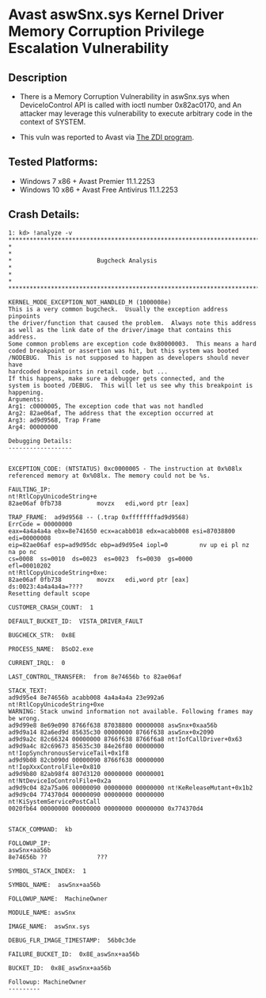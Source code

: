 # Avast aswSnx.sys Kernel Driver Memory Corruption Privilege Escalation Vulnerability

## Description

- There is a Memory Corruption Vulnerability in aswSnx.sys when DeviceIoControl API is called with ioctl number 0x82ac0170, and An attacker may leverage this vulnerability to execute arbitrary code in the context of SYSTEM.

- This vuln was reported to Avast via [The ZDI program](http://www.zerodayinitiative.com/advisories/ZDI-16-681/).


## Tested Platforms: 

- Windows 7 x86 + Avast Premier 11.1.2253
- Windows 10 x86 + Avast Free Antivirus 11.1.2253

## Crash Details:

```
1: kd> !analyze -v
*******************************************************************************
*                                                                             *
*                        Bugcheck Analysis                                    *
*                                                                             *
*******************************************************************************

KERNEL_MODE_EXCEPTION_NOT_HANDLED_M (1000008e)
This is a very common bugcheck.  Usually the exception address pinpoints
the driver/function that caused the problem.  Always note this address
as well as the link date of the driver/image that contains this address.
Some common problems are exception code 0x80000003.  This means a hard
coded breakpoint or assertion was hit, but this system was booted
/NODEBUG.  This is not supposed to happen as developers should never have
hardcoded breakpoints in retail code, but ...
If this happens, make sure a debugger gets connected, and the
system is booted /DEBUG.  This will let us see why this breakpoint is
happening.
Arguments:
Arg1: c0000005, The exception code that was not handled
Arg2: 82ae06af, The address that the exception occurred at
Arg3: ad9d9568, Trap Frame
Arg4: 00000000

Debugging Details:
------------------


EXCEPTION_CODE: (NTSTATUS) 0xc0000005 - The instruction at 0x%08lx referenced memory at 0x%08lx. The memory could not be %s.

FAULTING_IP: 
nt!RtlCopyUnicodeString+e
82ae06af 0fb738          movzx   edi,word ptr [eax]

TRAP_FRAME:  ad9d9568 -- (.trap 0xffffffffad9d9568)
ErrCode = 00000000
eax=4a4a4a4a ebx=8e741650 ecx=acabb018 edx=acabb008 esi=87038800 edi=00000008
eip=82ae06af esp=ad9d95dc ebp=ad9d95e4 iopl=0         nv up ei pl nz na po nc
cs=0008  ss=0010  ds=0023  es=0023  fs=0030  gs=0000             efl=00010202
nt!RtlCopyUnicodeString+0xe:
82ae06af 0fb738          movzx   edi,word ptr [eax]       ds:0023:4a4a4a4a=????
Resetting default scope

CUSTOMER_CRASH_COUNT:  1

DEFAULT_BUCKET_ID:  VISTA_DRIVER_FAULT

BUGCHECK_STR:  0x8E

PROCESS_NAME:  BSoD2.exe

CURRENT_IRQL:  0

LAST_CONTROL_TRANSFER:  from 8e74656b to 82ae06af

STACK_TEXT:  
ad9d95e4 8e74656b acabb008 4a4a4a4a 23e992a6 nt!RtlCopyUnicodeString+0xe
WARNING: Stack unwind information not available. Following frames may be wrong.
ad9d99e8 8e69e090 8766f638 87038800 00000008 aswSnx+0xaa56b
ad9d9a14 82a6ed9d 85635c30 00000000 8766f638 aswSnx+0x2090
ad9d9a2c 82c66324 00000000 8766f638 8766f6a8 nt!IofCallDriver+0x63
ad9d9a4c 82c69673 85635c30 84e26f80 00000000 nt!IopSynchronousServiceTail+0x1f8
ad9d9b08 82cb090d 00000090 8766f638 00000000 nt!IopXxxControlFile+0x810
ad9d9b80 82ab98f4 807d3120 00000000 00000001 nt!NtDeviceIoControlFile+0x2a
ad9d9c04 82a75a06 00000090 00000000 00000000 nt!KeReleaseMutant+0x1b2
ad9d9c04 774370d4 00000090 00000000 00000000 nt!KiSystemServicePostCall
0020fb64 00000000 00000000 00000000 00000000 0x774370d4


STACK_COMMAND:  kb

FOLLOWUP_IP: 
aswSnx+aa56b
8e74656b ??              ???

SYMBOL_STACK_INDEX:  1

SYMBOL_NAME:  aswSnx+aa56b

FOLLOWUP_NAME:  MachineOwner

MODULE_NAME: aswSnx

IMAGE_NAME:  aswSnx.sys

DEBUG_FLR_IMAGE_TIMESTAMP:  56b0c3de

FAILURE_BUCKET_ID:  0x8E_aswSnx+aa56b

BUCKET_ID:  0x8E_aswSnx+aa56b

Followup: MachineOwner
---------
```